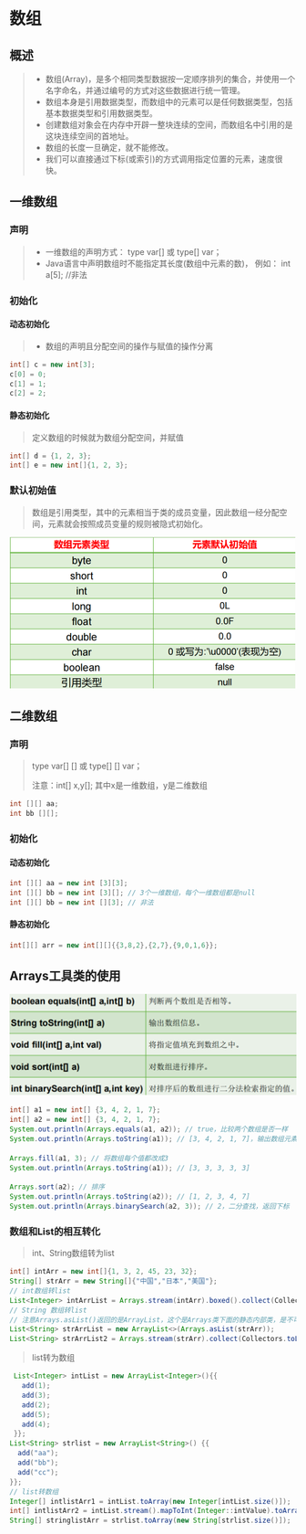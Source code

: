 # 数组

## 概述

> - 数组(Array)，是多个相同类型数据按一定顺序排列的集合，并使用一个名字命名，并通过编号的方式对这些数据进行统一管理。
> - 数组本身是引用数据类型，而数组中的元素可以是任何数据类型，包括基本数据类型和引用数据类型。
> - 创建数组对象会在内存中开辟一整块连续的空间，而数组名中引用的是这块连续空间的首地址。 
> - 数组的长度一旦确定，就不能修改。 
> - 我们可以直接通过下标(或索引)的方式调用指定位置的元素，速度很快。

## 一维数组

### 声明

>- 一维数组的声明方式： type var[] 或 type[] var；
>- Java语言中声明数组时不能指定其长度(数组中元素的数)， 例如： int a[5]; //非法

### 初始化

#### 动态初始化

> - 数组的声明且分配空间的操作与赋值的操作分离

```java
int[] c = new int[3];
c[0] = 0;
c[1] = 1;
c[2] = 2;
```

#### 静态初始化

> 定义数组的时候就为数组分配空间，并赋值

```java
int[] d = {1, 2, 3};
int[] e = new int[]{1, 2, 3};
```

### 默认初始值

> 数组是引用类型，其中的元素相当于类的成员变量，因此数组一经分配空间，元素就会按照成员变量的规则被隐式初始化。

<img src="https://raw.githubusercontent.com/pitything/images/main/https://cdn.jsdelivr.net/gh/pitything/images@master/image-20220630145230869.png" alt="image-20220630145230869" style="zoom:50%;" />

## 二维数组

### 声明

>  type var[] [] 或 type[] [] var；
>
>  注意：int[] x,y[];  其中x是一维数组，y是二维数组

```java
int [][] aa;
int bb [][];
```

### 初始化

#### 动态初始化

```java
int [][] aa = new int [3][3];
int [][] bb = new int [3][]; // 3个一维数组，每个一维数组都是null
int [][] bb = new int [][3]; // 非法
```

#### 静态初始化

```java
int[][] arr = new int[][]{{3,8,2},{2,7},{9,0,1,6}};
```

## Arrays工具类的使用
![image-20220630145341648](https://raw.githubusercontent.com/pitything/images/main/https://cdn.jsdelivr.net/gh/pitything/images@master/image-20220630145341648.png)

```java
int[] a1 = new int[] {3, 4, 2, 1, 7};
int[] a2 = new int[] {3, 4, 2, 1, 7};
System.out.println(Arrays.equals(a1, a2)); // true，比较两个数组是否一样
System.out.println(Arrays.toString(a1)); // [3, 4, 2, 1, 7]，输出数组元素

Arrays.fill(a1, 3); // 将数组每个值都改成3
System.out.println(Arrays.toString(a1)); // [3, 3, 3, 3, 3]

Arrays.sort(a2); // 排序
System.out.println(Arrays.toString(a2)); // [1, 2, 3, 4, 7]
System.out.println(Arrays.binarySearch(a2, 3)); // 2，二分查找，返回下标
```

### 数组和List的相互转化

> int、String数组转为list

```java
int[] intArr = new int[]{1, 3, 2, 45, 23, 32};
String[] strArr = new String[]{"中国","日本","美国"};
// int数组转list
List<Integer> intArrList = Arrays.stream(intArr).boxed().collect(Collectors.toList());
// String 数组转list
// 注意Arrays.asList()返回的是ArrayList，这个是Arrays类下面的静态内部类，是不可变的
List<String> strArrList = new ArrayList<>(Arrays.asList(strArr));
List<String> strArrList2 = Arrays.stream(strArr).collect(Collectors.toList());
```

> list转为数组

```java
 List<Integer> intList = new ArrayList<Integer>(){{
   add(1);
   add(3);
   add(2);
   add(5);
   add(4);
 }};
List<String> strlist = new ArrayList<String>() {{
  add("aa");
  add("bb");
  add("cc");
}};
// list转数组
Integer[] intlistArr1 = intList.toArray(new Integer[intList.size()]);
int[] intlistArr2 = intList.stream().mapToInt(Integer::intValue).toArray();
String[] stringlistArr = strlist.toArray(new String[strlist.size()]);
```



